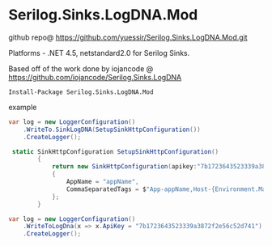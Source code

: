 # Serilog.Sinks.LogDNA.Mod
github repo@
https://github.com/yuessir/Serilog.Sinks.LogDNA.Mod.git

Platforms - .NET 4.5, netstandard2.0 for Serilog Sinks.

Based off of the work done by iojancode @ https://github.com/iojancode/Serilog.Sinks.LogDNA
```
Install-Package Serilog.Sinks.LogDNA.Mod
```

example
```c#
var log = new LoggerConfiguration()
    .WriteTo.SinkLogDNA(SetupSinkHttpConfiguration())
    .CreateLogger();

 static SinkHttpConfiguration SetupSinkHttpConfiguration()
        {
            return new SinkHttpConfiguration(apikey:"7b1723643523339a3872f2e56c52d741")
            {
                AppName = "appName",
                CommaSeparatedTags = $"App-appName,Host-{Environment.MachineName}"
            };
        }
```

```c#
var log = new LoggerConfiguration()
    .WriteToLogDna(x => x.ApiKey = "7b1723643523339a3872f2e56c52d741")
    .CreateLogger();

```
